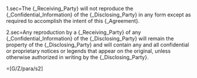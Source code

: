 1.sec=The {_Receiving_Party} will not reproduce the {_Confidential_Information} of the {_Disclosing_Party} in any form except as required to accomplish the intent of this {_Agreement}.

2.sec=Any reproduction by a {_Receiving_Party} of any {_Confidential_Information} of the {_Disclosing_Party} will remain the property of the {_Disclosing_Party} and will contain any and all confidential or proprietary notices or legends that appear on the original, unless otherwise authorized in writing by the {_Disclosing_Party}.

=[G/Z/para/s2]